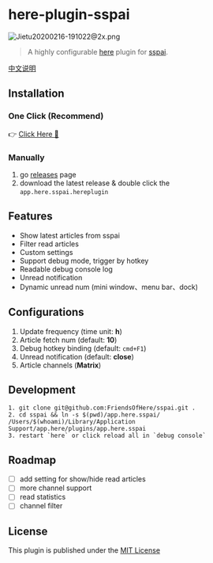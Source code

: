 # here-plugin-sspai

![Jietu20200216-191022@2x.png](https://i.loli.net/2020/02/16/svhqUfegDZF5acb.png)

> A highly configurable [here](https://here.app/) plugin for [sspai](http://sspai.com/).

[中文说明](./README_zh.md)

## Installation

### One Click  (Recommend)
👉 <a href="https://jump.here.app/?installPlugin?title=sspai&url=https://github.com/FriendsOfHere/sspai/releases/latest/download/app.here.sspai.hereplugin">Click Here 🔌</a>

### Manually
1. go [releases](https://github.com/FriendsOfHere/sspai/releases/latest/) page
2. download the latest release & double click the `app.here.sspai.hereplugin`

## Features
- Show latest articles from sspai
- Filter read articles
- Custom settings
- Support debug mode, trigger by hotkey
- Readable debug console log
- Unread notification
- Dynamic unread num (mini window、menu bar、dock)

## Configurations
1. Update frequency (time unit: **h**)
2. Article fetch num (default: **10**)
3. Debug hotkey binding (default: `cmd+F1`)
4. Unread notification (default: **close**)
5. Article channels (**Matrix**)

## Development

```console
1. git clone git@github.com:FriendsOfHere/sspai.git .
2. cd sspai && ln -s $(pwd)/app.here.sspai/ /Users/$(whoami)/Library/Application Support/app.here/plugins/app.here.sspai
3. restart `here` or click reload all in `debug console`
```

## Roadmap
- [ ] add setting for show/hide read articles
- [ ] more channel support
- [ ] read statistics
- [ ] channel filter

## License
This plugin is published under the [MIT License](https://opensource.org/licenses/mit-license.php)
